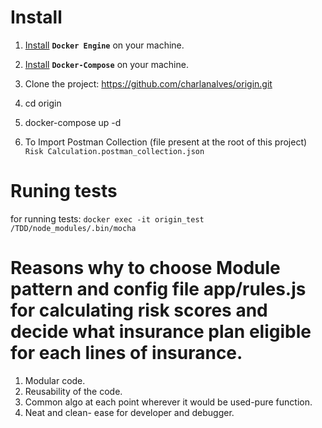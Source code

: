 # Install

1. [Install](https://docs.docker.com/engine/installation/) **`Docker Engine`** on your machine.
2. [Install](https://docs.docker.com/compose/install/) **`Docker-Compose`** on your machine.

3. Clone the project: https://github.com/charlanalves/origin.git
4. cd origin
5. docker-compose up -d
6. To Import Postman Collection (file present at the root of this project) `Risk Calculation.postman_collection.json`


# Runing tests

 for running tests: `docker exec -it origin_test /TDD/node_modules/.bin/mocha`


# Reasons why to choose Module pattern and config file app/rules.js for calculating risk scores and decide what insurance plan eligible for each lines of insurance.

1. Modular code.
2. Reusability of the code.
3. Common algo at each point wherever it would be used-pure function.
4. Neat and clean- ease for developer and debugger.
